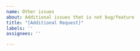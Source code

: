 ```yaml
---
name: Other issues
about: Additional issues that is not bug/feature
title: "[Additional Request]"
labels: ''
assignees: ''

---
```



